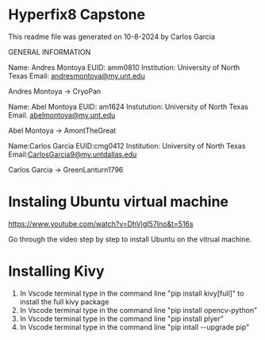 ﻿# Hyperfix8 Capstone
This readme file was generated on 10-8-2024 by Carlos Garcia

GENERAL INFORMATION

Name: Andres Montoya
EUID: amm0810
Institution: University of North Texas
Email: andresmontoya@my.unt.edu

Andres Montoya -> CryoPan

Name: Abel Montoya
EUID: am1624
Instutution: University of North Texas
Email. abelmontoya@my.unt.edu

Abel Montoya -> AmontTheGreat

Name:Carlos Garcia
EUID:cmg0412
Institution: University of North Texas 
Email:CarlosGarcia9@my.untdallas.edu

Carlos Garcia -> GreenLanturn1796



# Instaling Ubuntu virtual machine

https://www.youtube.com/watch?v=DhVjgI57Ino&t=516s

Go through the video step by step to install Ubuntu on the vitrual machine.

# Installing Kivy

1. In Vscode terminal type in the command line "pip install kivy[full]" to install the full kivy package
2. In Vscode terminal type in the command line "pip install opencv-python"
3. In Vscode terminal type in the command line "pip install plyer"
4. In Vscode terminal type in the command line "pip intall --upgrade pip"
